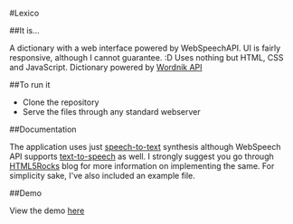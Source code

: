 #Lexico

##It is...

A dictionary with a web interface powered by WebSpeechAPI. UI is fairly responsive, although I cannot guarantee. :D Uses nothing but HTML, CSS and JavaScript. Dictionary powered by [Wordnik API](http://developer.wordnik.com/)

##To run it

* Clone the repository
* Serve the files through any standard webserver

##Documentation

The application uses just [speech-to-text](http://updates.html5rocks.com/2013/01/Voice-Driven-Web-Apps-Introduction-to-the-Web-Speech-API) synthesis although WebSpeech API supports [text-to-speech](http://updates.html5rocks.com/2014/01/Web-apps-that-talk---Introduction-to-the-Speech-Synthesis-API) as well. I strongly suggest you go through [HTML5Rocks](http://www.html5rocks.com/en/) blog for more information on implementing the same. For simplicity sake, I've also included an example file. 

##Demo

View the demo [here](https://dtsdwarak.github.io/lexico/)
